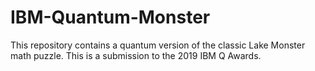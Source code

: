 # IBM-Quantum-Monster
This repository contains a quantum version of the classic Lake Monster math puzzle. This is a submission to the 2019 IBM Q Awards.
